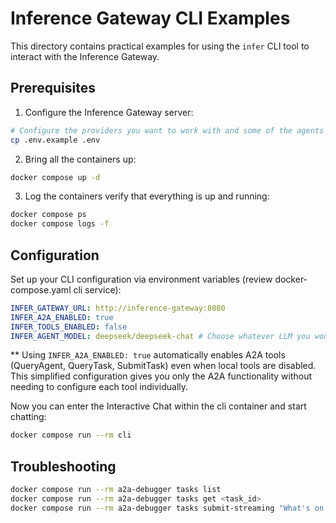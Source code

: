 # Inference Gateway CLI Examples

This directory contains practical examples for using the `infer` CLI tool to interact with the Inference Gateway.

## Prerequisites

1. Configure the Inference Gateway server:

```bash
# Configure the providers you want to work with and some of the agents credentials (Google Calendar, Context7 - if applicable)
cp .env.example .env
```

2. Bring all the containers up:

```bash
docker compose up -d
```

3. Log the containers verify that everything is up and running:

```bash
docker compose ps
docker compose logs -f
```

## Configuration

Set up your CLI configuration via environment variables (review docker-compose.yaml cli service):

```yaml
INFER_GATEWAY_URL: http://inference-gateway:8080
INFER_A2A_ENABLED: true
INFER_TOOLS_ENABLED: false
INFER_AGENT_MODEL: deepseek/deepseek-chat # Choose whatever LLM you would like to use from the configured providers
```

** Using `INFER_A2A_ENABLED: true` automatically enables A2A tools (QueryAgent, QueryTask, SubmitTask) even when local tools
are disabled. This simplified configuration gives you only the A2A functionality without needing to configure each
tool individually.

Now you can enter the Interactive Chat within the cli container and start chatting:

```bash
docker compose run --rm cli
```

## Troubleshooting

```bash
docker compose run --rm a2a-debugger tasks list
docker compose run --rm a2a-debugger tasks get <task_id>
docker compose run --rm a2a-debugger tasks submit-streaming "What's on my calendar today?"
```
